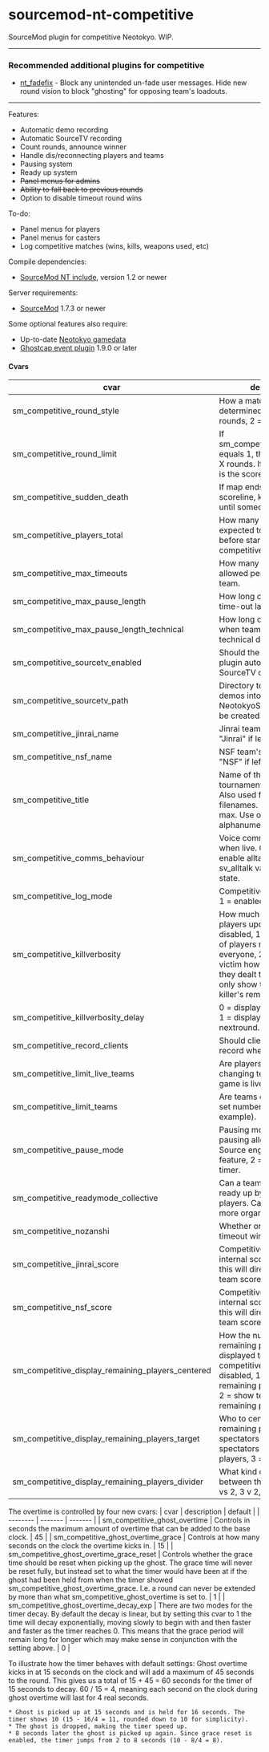 sourcemod-nt-competitive
========================

SourceMod plugin for competitive Neotokyo. WIP.

---

### Recommended additional plugins for competitive
* [nt_fadefix](https://github.com/Rainyan/sourcemod-nt-fadefix) - Block any unintended un-fade user messages. Hide new round vision to block "ghosting" for opposing team's loadouts.

---

Features:
  - Automatic demo recording
  - Automatic SourceTV recording
  - Count rounds, announce winner
  - Handle dis/reconnecting players and teams
  - Pausing system
  - Ready up system
  - ~~Panel menus for admins~~
  - ~~Ability to fall back to previous rounds~~
  - Option to disable timeout round wins

To-do:
  - Panel menus for players
  - Panel menus for casters
  - Log competitive matches (wins, kills, weapons used, etc)

Compile dependencies:
  - <a target="_blank" href="https://github.com/softashell/sourcemod-nt-include">SourceMod NT include</a>, version 1.2 or newer

Server requirements:
  - <a target="_blank" href="http://www.sourcemod.net/downloads.php?branch=stable">SourceMod</a> 1.7.3 or newer

Some optional features also require:
  - Up-to-date <a target="_blank" href="https://github.com/alliedmodders/sourcemod/tree/master/gamedata">Neotokyo gamedata</a>
  - <a target="_blank" href="https://github.com/softashell/nt-sourcemod-plugins">Ghostcap event plugin</a> 1.9.0 or later

#### Cvars
| cvar    | description | default |
| -------- | ------- | ------- |
| sm_competitive_round_style  | How a match win is determined. 1 = best of X rounds, 2 = first to X points. | 1 |
| sm_competitive_round_limit | If sm_competitive_round_style equals 1, this is the best of X rounds. If it equals 2, this is the score required to win. | 15 |
| sm_competitive_sudden_death | If map ends in a tied scoreline, keep play going until someone wins? | 1 |
| sm_competitive_players_total | How many players total are expected to ready up before starting a competitive match. | 10 |
| sm_competitive_max_timeouts | How many time-outs are allowed per match per team. | 1 |
| sm_competitive_max_pause_length | How long can a competitive time-out last, in seconds. | 60
| sm_competitive_max_pause_length_technical | How long can a pause last when team experiences technical difficulties. | 300 |
| sm_competitive_sourcetv_enabled | Should the competitive plugin automatically record SourceTV demos. | 1 |
| sm_competitive_sourcetv_path | Directory to save SourceTV demos into. Relative to NeotokyoSource folder. Will be created if possible. | replays_competitive |
| sm_competitive_jinrai_name | Jinrai team's name. Will use "Jinrai" if left empty. | Jinrai |
| sm_competitive_nsf_name | NSF team's name. Will use "NSF" if left empty. | NSF |
| sm_competitive_title | Name of the tournament/competition. Also used for replay filenames. 32 characters max. Use only alphanumerics and spaces. | |
| sm_competitive_comms_behaviour | Voice comms behaviour when live. 0 = no alltalk, 1 = enable alltalk, 2 = check sv_alltalk value before live state. | 1 |
| sm_competitive_log_mode | Competitive logging mode. 1 = enabled, 0 = disabled. | 1 |
| sm_competitive_killverbosity | How much info is given to players upon death. 0 = disabled, 1 = print amount of players remaining to everyone, 2 = only show the victim how much damage they dealt to their killer, 3 = only show the victim their killer's remaining health. | 1 |
| sm_competitive_killverbosity_delay | 0 = display kill info instantly, 1 = display kill info nextround. | 0 |
| sm_competitive_record_clients | Should clients automatically record when going live. | 0 |
| sm_competitive_limit_live_teams | Are players restricted from changing teams when a game is live. | 1 |
| sm_competitive_limit_teams | Are teams enforced to use set numbers (5v5 for example). | 0 |
| sm_competitive_pause_mode | Pausing mode. 0 = no pausing allowed, 1 = use Source engine pause feature, 2 = stop round timer. | 2 |
| sm_competitive_readymode_collective | Can a team collectively ready up by any one of the players. Can be useful for more organized events. | 0 |
| sm_competitive_nozanshi | Whether or not to disable timeout wins. | 1 |
| sm_competitive_jinrai_score | Competitive plugin's internal score cvar. Editing this will directly affect comp team scores. | 0 |
| sm_competitive_nsf_score | Competitive plugin's internal score cvar. Editing this will directly affect comp team scores. | 0 |
| sm_competitive_display_remaining_players_centered | How the number of remaining players is displayed to clients in a competitive game. 0 = disabled, 1 = show remaining player numbers, 2 = show team names and remaining player numbers. | 2 |
| sm_competitive_display_remaining_players_target | Who to center display remaining players to. 1 = spectators only, 2 = spectators and dead players, 3 = everyone. | 2 |
| sm_competitive_display_remaining_players_divider | What kind of divider to use between the scores (eg. 3 vs 2, 3 v 2, 3--2). | "—"

The overtime is controlled by four new cvars:
| cvar    | description | default |
| -------- | ------- | ------- |
| sm_competitive_ghost_overtime | Controls in seconds the maximum amount of overtime that can be added to the base clock. | 45 |
| sm_competitive_ghost_overtime_grace | Controls at how many seconds on the clock the overtime kicks in. | 15 |
| sm_competitive_ghost_overtime_grace_reset | Controls whether the grace time should be reset when picking up the ghost. The grace time will never be reset fully, but instead set to what the timer would have been at if the ghost had been held from when the timer showed sm_competitive_ghost_overtime_grace. I.e. a round can never be extended by more than what sm_competitive_ghost_overtime is set to. | 1 |
| sm_competitive_ghost_overtime_decay_exp | There are two modes for the timer decay. By default the decay is linear, but by setting this cvar to 1 the time will decay exponentially, moving slowly to begin with and then faster and faster as the timer reaches 0. This means that the grace period will remain long for longer which may make sense in conjunction with the setting above. | 0 |

To illustrate how the timer behaves with default settings:
Ghost overtime kicks in at 15 seconds on the clock and will add a maximum of 45 seconds to the round. This gives us a total of 15 + 45 = 60 seconds for the timer of 15 seconds to decay. 60 / 15 = 4, meaning each second on the clock during ghost overtime will last for 4 real seconds.

    * Ghost is picked up at 15 seconds and is held for 16 seconds. The timer shows 10 (15 - 16/4 = 11, rounded down to 10 for simplicity).
    * The ghost is dropped, making the timer speed up.
    * 8 seconds later the ghost is picked up again. Since grace reset is enabled, the timer jumps from 2 to 8 seconds (10 - 8/4 = 8).
